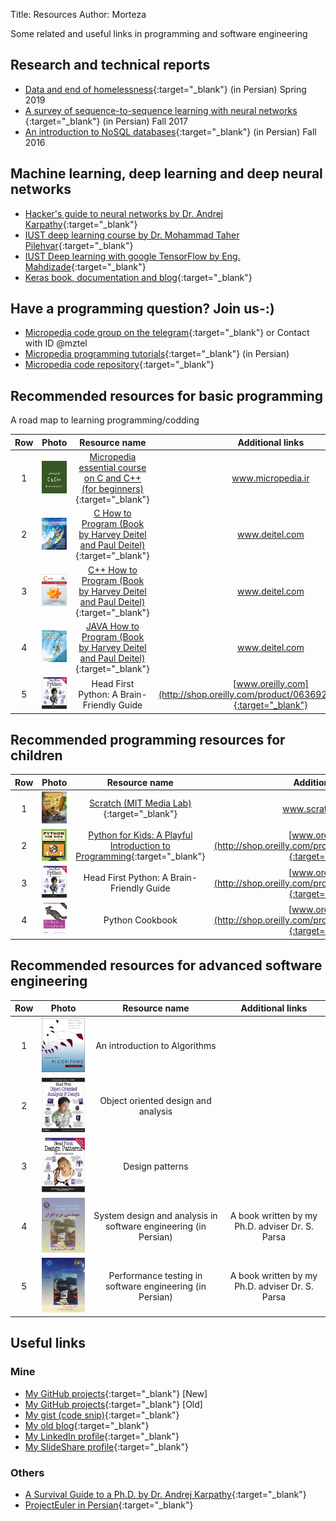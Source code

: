 Title: Resources
Author: Morteza


Some related and useful links in programming and software engineering


## Research and technical reports

* [Data and end of homelessness](http://micropedia.ir/1398/03/15/using-data-to-understand-and-end-homelessness/){:target="_blank"} (in Persian) Spring 2019
* [ A survey of sequence-to-sequence learning with neural networks ](http://www.boute.ir/iust-nlp-96/290){:target="_blank"} (in Persian) Fall 2017
* [An introduction to NoSQL databases](http://micropedia.ir/1397/02/13/introduction-to-nosql-databases/){:target="_blank"} (in Persian) Fall 2016


## Machine learning, deep learning and deep neural networks
* [Hacker's guide to neural networks by Dr. Andrej Karpathy](http://karpathy.github.io/neuralnets/){:target="_blank"}
* [IUST deep learning course by Dr. Mohammad Taher Pilehvar](https://iust-courses.github.io/ai97/){:target="_blank"}
* [IUST Deep learning with google TensorFlow by Eng. Mahdizade](https://github.com/Mahdizade/IUSTDeepLearningWithTensorFlow){:target="_blank"}
* [Keras book, documentation and blog](https://blog.keras.io/){:target="_blank"}



## Have a programming question? Join us-:)
* [Micropedia code group on the telegram](https://t.me/joinchat/CBglrD-j_t75j-7BM1mDjg){:target="_blank"} or Contact with ID @mztel
* [Micropedia programming tutorials](http://micropedia.ir/tutorials/){:target="_blank"} (in Persian)
* [Micropedia code repository](http://micropedia.ir/category/code/){:target="_blank"} 




## Recommended resources for basic programming 

A road map to learning programming/codding


| Row |                                                                        Photo                                           |     Resource name                                                                                                                                          |               Additional links                         |
|:---:|:----------------------------------------------------------------------------------------------------------------------:|:----------------------------------------------------------------------------------------------------------------------------------------------------------:|:------------------------------------------------------:|
|  1  | ![Micropedia essential course Series](../static/img/bookcover/micropedia_C_and_CPP_thumbnail_v2.png)                   | [Micropedia essential course on C and C++ (for beginners)](http://micropedia.ir/category/cpp-essential-course/){:target="_blank"}                          | www.micropedia.ir                                      |
|  2  | ![C How to Program](../static/img/bookcover/deitel_and_deitel_c.jpg)                                                   | [C How to Program (Book by Harvey Deitel and Paul Deitel)](http://www.deitel.com/Books/C/CHowtoProgram7e/tabid/3635/Default.aspx){:target="_blank"}        | www.deitel.com                                         |
|  3  | ![CPP How to Program](../static/img/bookcover/deitel_and_deitel_cpp.jpg)                                               | [C++ How to Program (Book by Harvey Deitel and Paul Deitel)](http://www.deitel.com/Books/C/CHowtoProgram9e/tabid/3644/Default.aspx){:target="_blank"}      | www.deitel.com                                         |
|  4  | ![JAVA How to Program](../static/img/bookcover/deitel_and_deitel_java.jpg)                                             | [JAVA How to Program (Book by Harvey Deitel and Paul  Deitel)](http://deitel.com/Books/Java/JavaHowtoProgram11e/tabid/3683/Default.aspx){:target="_blank"} | www.deitel.com                                         |
|  5  | ![Head_first_python](../static/img/bookcover/head_first_python.png)| Head First Python: A Brain-Friendly Guide                           	                                        |                                                 [www.oreilly.com](http://shop.oreilly.com/product/0636920003434.do){:target="_blank"}  | 





## Recommended programming resources for children
| Row |                             Photo                             	|         Resource name                                             	|                Additional links                   |
|:---:|:---------------------------------------------------------------:|:---------------------------------------------------------------------:|:-------------------------------------------------:|
|  1  | ![Scratch](../static/img/bookcover/scratch.jpg)                 | [Scratch (MIT Media Lab)](https://scratch.mit.edu/){:target="_blank"} 	|  www.scratch.mit.edu	                            |
|  2   | ![Scratch](../static/img/bookcover/python_for_kids.jpg)         | [Python for Kids: A Playful Introduction to Programming](https://books.google.com/books/about/Python_for_Kids.html?id=Wd_PJ2y68uIC&printsec=frontcover&source=kp_read_button#v=onepage&q&f=false){:target="_blank"}     |   [www.oreilly.com](http://shop.oreilly.com/product/9781593274078.do){:target="_blank"}  |
|  3  | ![Head_first_python](../static/img/bookcover/head_first_python.png)| Head First Python: A Brain-Friendly Guide                           	                                        |                                                 [www.oreilly.com](http://shop.oreilly.com/product/0636920003434.do){:target="_blank"}     |
|  4  | ![Python cookbook](../static/img/bookcover/paython_book.jpg)| Python Cookbook                           	                                        |                                               [www.oreilly.com](http://shop.oreilly.com/product/0636920027072.do){:target="_blank"}    |




## Recommended resources for advanced software engineering

| Row |                                                                        Photo                                           |     Resource name                                                                                                                                          |               Additional links                         |
|:---:|:----------------------------------------------------------------------------------------------------------------------:|:----------------------------------------------------------------------------------------------------------------------------------------------------------:|:------------------------------------------------------:|
|  1  | ![An introduction to algorithms](../static/img/bookcover/CLRS.jpg)                                                     | An introduction to Algorithms                                                                                                                              |                                                        |
|  2  | ![Head first object oriented](../static/img/bookcover/head_first_object_oriented.jpg)                              | Object oriented design and analysis                                                                                                                                                          |                                                        |
|  3  | ![Head first design patterns](../static/img/bookcover/head_first_design_patterns.jpg )                             | Design patterns                                                                                                                                                           |                                                        |
|  4  | ![Dr Parsa Software Engineering1](../static/img/bookcover/drparsa_book_se_1.jpg )                             | System design and analysis in software engineering (in Persian)                                                                                                                                                           |       A book written by my Ph.D. adviser Dr. S. Parsa                                                  |
|  5  | ![Dr Parsa Software Engineering3](../static/img/bookcover/drparsa_book_se_3.jpg )                             | Performance testing in software engineering (in Persian)                                                                                                                                                           |      A book written by my Ph.D. adviser Dr. S. Parsa                                                  |



## Useful links
### Mine
* [My GitHub projects](https://github.com/m-zakeri/){:target="_blank"} [New]
* [My GitHub projects](https://github.com/mortazazakeri){:target="_blank"} [Old]
* [My gist (code snip)](https://gist.github.com/m-zakeri){:target="_blank"}
* [My old blog](http://zakerim.webs.com/){:target="_blank"}
* [My LinkedIn profile](https://www.linkedin.com/in/mortazazakeri/){:target="_blank"}
* [My SlideShare profile](https://www.slideshare.net/MortezaZakeri){:target="_blank"}


### Others
* [A Survival Guide to a Ph.D. by Dr. Andrej Karpathy](http://karpathy.github.io/2016/09/07/phd/){:target="_blank"}
* [ProjectEuler in Persian](https://marhale3.github.io/problems.html){:target="_blank"}


